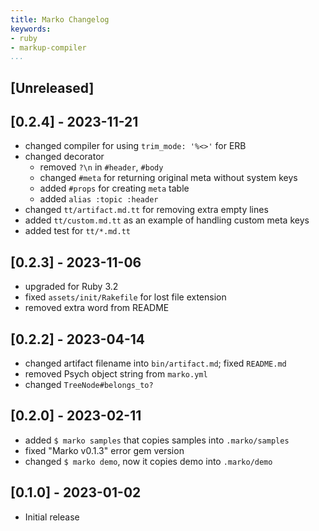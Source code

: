 ```yaml
---
title: Marko Changelog
keywords:
- ruby
- markup-compiler
...
```


## [Unreleased]

## [0.2.4] - 2023-11-21

- changed compiler for using `trim_mode: '%<>'` for ERB
- changed decorator
  - removed `?\n` in `#header`, `#body`
  - changed `#meta` for returning original meta without system keys
  - added `#props` for creating `meta` table
  - added `alias :topic :header`
- changed `tt/artifact.md.tt` for removing extra empty lines
- added `tt/custom.md.tt` as an example of handling custom meta keys
- added test for `tt/*.md.tt`

## [0.2.3] - 2023-11-06

- upgraded for Ruby 3.2
- fixed `assets/init/Rakefile` for lost file extension
- removed extra word from README

## [0.2.2] - 2023-04-14

- changed artifact filename into `bin/artifact.md`; fixed `README.md`
- removed Psych object string from `marko.yml`
- changed `TreeNode#belongs_to?`

## [0.2.0] - 2023-02-11

- added `$ marko samples` that copies samples into `.marko/samples`
- fixed "Marko v0.1.3" error gem version
- changed `$ marko demo`, now it copies demo into `.marko/demo`

## [0.1.0] - 2023-01-02

- Initial release

